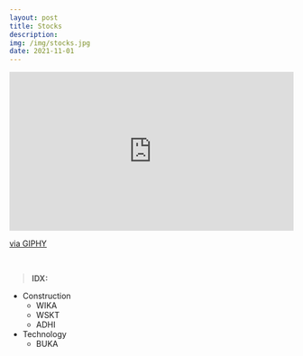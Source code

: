 ```yaml
---
layout: post
title: Stocks
description: 
img: /img/stocks.jpg
date: 2021-11-01
---
```



<div style="width:100%;height:0;padding-bottom:56%;position:relative;"><iframe src="https://giphy.com/embed/rM0wxzvwsv5g4" width="100%" height="100%" style="position:absolute" frameBorder="0" class="giphy-embed" allowFullScreen></iframe></div><p><a href="https://giphy.com/gifs/mit-graph-banking-rM0wxzvwsv5g4">via GIPHY</a></p>
<Br>

  
> **IDX:**
  * Construction
    * WIKA
    * WSKT
    * ADHI
  * Technology
    * BUKA 
 
    
  
  







